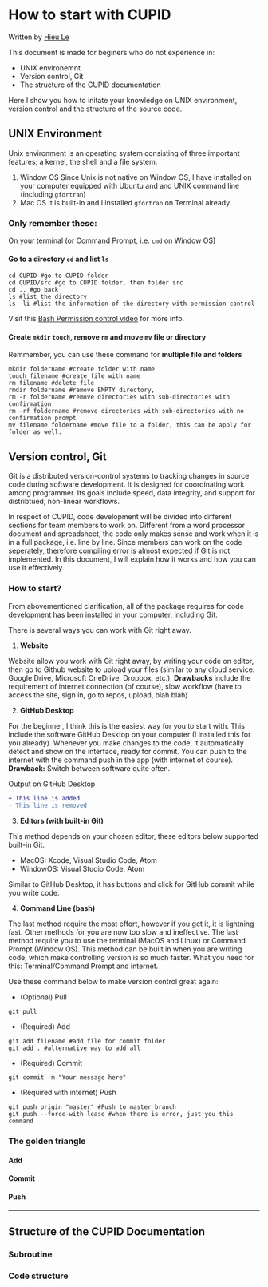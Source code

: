 # How to start with CUPID
Written by [Hieu Le](https://github.com/hieulel)

This document is made for beginers who do not experience in:
* UNIX environemnt
* Version control, Git
* The structure of the CUPID documentation

Here I show you how to initate your knowledge on UNIX environment, version control and the structure of the source code.

## UNIX Environment
Unix environment is an operating system consisting of three important features; a kernel, the shell and a file system.

1. Window OS
Since Unix is not native on Window OS, I have installed on your computer equipped with Ubuntu and and UNIX command line (including `gfortran`)
2. Mac OS
It is built-in and I installed `gfortran` on Terminal already.

### Only remember these:
On your terminal (or Command Prompt, i.e. `cmd` on Window OS)

#### Go to a directory `cd` and list `ls`
```shell
cd CUPID #go to CUPID folder 
cd CUPID/src #go to CUPID folder, then folder src
cd .. #go back
ls #list the directory
ls -li #list the information of the directory with permission control
```
Visit this [Bash Permission control video](https://youtu.be/oxuRxtrO2Ag?t=3400) for more info.

#### Create `mkdir` `touch`, remove `rm` and move `mv` file or directory
Remmember, you can use these command for **multiple file and folders**
```shell
mkdir foldername #create folder with name
touch filename #create file with name
rm filename #delete file
rmdir foldername #remove EMPTY directory, 
rm -r foldername #remove directories with sub-directories with confirmation
rm -rf foldername #remove directories with sub-directories with no confirmation prompt
mv filename foldername #move file to a folder, this can be apply for folder as well.
```

## Version control, Git
Git is a distributed version-control systems to tracking changes in source code during software development. It is designed for coordinating work among programmer. Its goals include speed, data integrity, and support for distribtued, non-linear workflows.

In respect of CUPID, code development will be divided into different sections for team members to work on. Different from a word processor document and spreadsheet, the code only makes sense and work when it is in a full package, i.e. line by line. Since members can work on the code seperately, therefore compiling error is almost expected if Git is not implemented. In this document, I will explain how it works and how you can use it effectively. 

### How to start?
From abovementioned clarification, all of the package requires for code development has been installed in your computer, including Git.

There is several ways you can work with Git right away.
1. **Website**

Website allow you work with Git right away, by writing your code on editor, then go to Github website to upload your files (similar to any cloud service: Google Drive, Microsoft OneDrive, Dropbox, etc.). **Drawbacks** include the requirement of internet connection (of course), slow workflow (have to access the site, sign in, go to repos, upload, blah blah)

2. **GitHub Desktop**

For the beginner, I think this is the easiest way for you to start with. This include the software GitHub Desktop on your computer (I installed this for you already). 
Whenever you make changes to the code, it automatically detect and show on the interface, ready for commit. You can push to the internet with the command push in the app (with internet of course). **Drawback:** Switch between software quite often. 

Output on GitHub Desktop
```diff
+ This line is added
- This line is removed
```

3. **Editors (with built-in Git)**

This method depends on your chosen editor, these editors below supported built-in Git.
* MacOS: Xcode, Visual Studio Code, Atom
* WindowOS: Visual Studio Code, Atom

Similar to GitHub Desktop, it has buttons and click for GitHub commit while you write code.

4. **Command Line (bash)**

The last method require the most effort, however if you get it, it is lightning fast. Other methods for you are now too slow and ineffective.
The last method require you to use the terminal (MacOS and Linux) or Command Prompt (Window OS). This method can be built in when you are writing code, which make controlling version is so much faster. What you need for this: Terminal/Command Prompt and internet.

Use these command below to make version control great again:
* (Optional) Pull
```git
git pull
```
* (Required) Add
```git
git add filename #add file for commit folder
git add . #alternative way to add all
```
	
* (Required) Commit
```git
git commit -m "Your message here"
```
* (Required with internet) Push
```git
git push origin "master" #Push to master branch
git push --force-with-lease #when there is error, just you this command
```
### The golden triangle

#### Add

#### Commit

#### Push

* * *

## Structure of the CUPID Documentation

### Subroutine

### Code structure 
